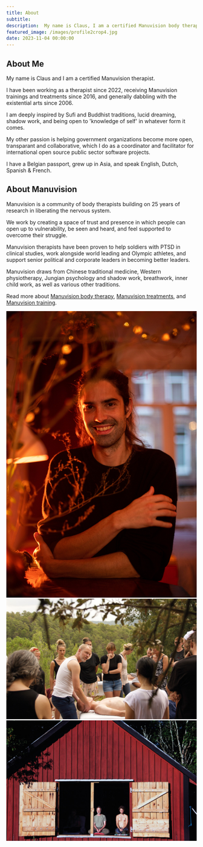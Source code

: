 ```yaml
---
title: About
subtitle: 
description:  My name is Claus, I am a certified Manuvision body therapist, and I look forward to meeting you.
featured_image: /images/profile2crop4.jpg
date: 2023-11-04 00:00:00
---
```


## About Me

My name is Claus and I am a certified Manuvision therapist.

I have been working as a therapist since 2022, receiving Manuvision trainings and treatments since 2016, and generally dabbling with the existential arts since 2006.

I am deeply inspired by Sufi and Buddhist traditions, lucid dreaming, shadow work, and being open to 'knowledge of self' in whatever form it comes. 

My other passion is helping government organizations become more open, transparant and collaborative, which I do as a coordinator and facilitator for international open source public sector software projects. 

I have a Belgian passport, grew up in Asia, and speak English, Dutch, Spanish & French.

## About Manuvision

Manuvision is a community of body therapists building on 25 years of research in liberating the nervous system. 

We work by creating a space of trust and presence in which people can open up to vulnerability, be seen and heard, and feel supported to overcome their struggle.

Manuvision therapists have been proven to help soldiers with PTSD in clinical studies, work alongside world leading and Olympic athletes, and support senior political and corporate leaders in becoming better leaders. 

Manuvision draws from Chinese traditional medicine, Western physiotherapy, Jungian psychology and shadow work, breathwork, inner child work, as well as various other traditions. 

Read more about [Manuvision body therapy](https://manuvision-dk.translate.goog/om-manuvision/?_x_tr_sl=da&_x_tr_tl=en&_x_tr_hl=en-US&_x_tr_pto=wapp), [Manuvision treatments](https://manuvision-dk.translate.goog/hvad-er-manuvision-kropsterapi/?_x_tr_sl=da&_x_tr_tl=en&_x_tr_hl=en-US&_x_tr_pto=wapp), and [Manuvision training](https://manuvision-dk.translate.goog/manuvisiontraening/?_x_tr_sl=da&_x_tr_tl=en&_x_tr_hl=en-US&_x_tr_pto=wapp).

<div class="gallery" data-columns="2">
	<img src="/images/profile2.jpg">
    <img src="/images/mv-community.jpg">
    <img src="/images/mv-house.jpg">
</div>